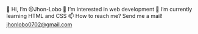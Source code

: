 👋 Hi, I’m @Jhon-Lobo
👀 I’m interested in web development
👾 I’m currently learning HTML and CSS
📫 How to reach me? Send me a mail! jhonlobo0702@gmail.com

<!---
Jhon-Lobo/Jhon-Lobo is a ✨ special ✨ repository because its `README.md` (this file) appears on your GitHub profile.
You can click the Preview link to take a look at your changes.
--->
